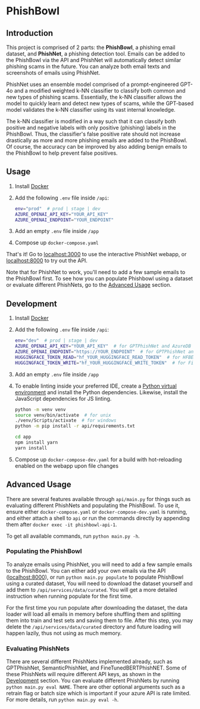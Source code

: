 # PhishBowl

## Introduction

This project is comprised of 2 parts: the **PhishBowl**, a phishing email dataset, and **PhishNet**, a phishing detection tool. Emails can be added to the PhishBowl via the API and PhishNet will automatically detect similar phishing scams in the future. You can analyze both email texts and screenshots of emails using PhishNet.

PhishNet uses an ensemble model comprised of a prompt-engineered GPT-4o and a modified weighted k-NN classifier to classify both common and new types of phishing scams. Essentially, the k-NN classifier allows the model to quickly learn and detect new types of scams, while the GPT-based model validates the k-NN classifier using its vast internal knowledge.

The k-NN classifier is modified in a way such that it can classify both positive and negative labels with only positive (phishing) labels in the PhishBowl. Thus, the classifier's false positive rate should not increase drastically as more and more phishing emails are added to the PhishBowl. Of course, the accuracy can be improved by also adding benign emails to the PhishBowl to help prevent false positives.

## Usage

1. Install [Docker](https://www.docker.com/products/docker-desktop/)
2. Add the following `.env` file inside `/api`:

   ``` sh
   env="prod"  # prod | stage | dev
   AZURE_OPENAI_API_KEY="YOUR_API_KEY"
   AZURE_OPENAI_ENDPOINT="YOUR_ENDPOINT"
   ```

3. Add an empty `.env` file inside `/app`
4. Compose up `docker-compose.yaml`

That's it! Go to [localhost:3000](localhost:3000) to use the interactive PhishNet webapp, or [localhost:8000](localhost:8000) to try out the API.

Note that for PhishNet to work, you'll need to add a few sample emails to the PhishBowl first. To see how you can populate Phishbowl using a dataset or evaluate different PhishNets, go to the [Advanced Usage](#advanced-usage) section.

## Development

1. Install [Docker](https://www.docker.com/products/docker-desktop/)
2. Add the following `.env` file inside `/api`:

   ``` sh
   env="dev"  # prod | stage | dev
   AZURE_OPENAI_API_KEY="YOUR_API_KEY"  # for GPTPhishNet and AzureDB
   AZURE_OPENAI_ENDPOINT="https://YOUR_ENDPOINT"  # for GPTPhishNet and AzureDB
   HUGGINGFACE_TOKEN_READ="hf_YOUR_HUGGINGFACE_READ_TOKEN"  # for HFBERTPhishNet
   HUGGINGFACE_TOKEN_WRITE="hf_YOUR_HUGGINGFACE_WRITE_TOKEN"  # for FineTunedBERTPhishNet
   ```

3. Add an empty `.env` file inside `/app`
4. To enable linting inside your preferred IDE, create a [Python virtual environment](https://docs.python.org/3/library/venv.html) and install the Python dependencies. Likewise, install the JavaScript dependencies for JS linting.

    ``` sh
    python -m venv venv
    source venv/bin/activate  # for unix
    ./venv/Scripts/activate  # for windows
    python -m pip install -r api/requirements.txt

    cd app
    npm install yarn
    yarn install
    ```

5. Compose up `docker-compose-dev.yaml` for a build with hot-reloading enabled on the webapp upon file changes

## Advanced Usage

There are several features available through `api/main.py` for things such as evaluating different PhishNets and populating the PhishBowl. To use it, ensure either `docker-compose.yaml` or `docker-compose-dev.yaml` is running, and either attach a shell to `api` or run the commands directly by appending them after `docker exec -it phishbowl-api-1`.

To get all available commands, run `python main.py -h`.

### Populating the PhishBowl

To analyze emails using PhishNet, you will need to add a few sample emails to the PhishBowl. You can either add your own emails via the API ([localhost:8000](localhost:8000)), or run `python main.py populate` to populate PhishBowl using a curated dataset, You will need to download the dataset yourself and add them to `/api/services/data/curated`. You will get a more detailed instruction when running populate for the first time.

For the first time you run populate after downloading the dataset, the data loader will load all emails in memory before shuffling them and splitting them into train and test sets and saving them to file. After this step, you may delete the `/api/services/data/curated` directory and future loading will happen lazily, thus not using as much memory.

### Evaluating PhishNets

There are several different PhishNets implemented already, such as GPTPhishNet, SemanticPhishNet, and FineTunedBERTPhishNET. Some of these PhishNets will require different API keys, as shown in the [Development](#development) section. You can evaluate different PhishNets by running `python main.py eval NAME`. There are other optional arguments such as a retrain flag or batch size which is important if your azure API is rate limited. For more details, run `python main.py eval -h`.
